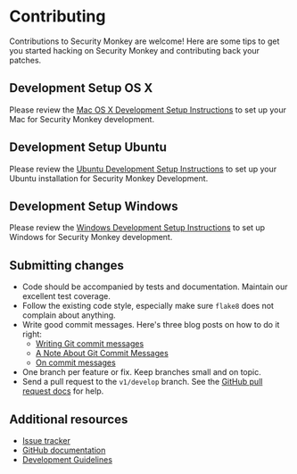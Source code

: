 Contributing
============

Contributions to Security Monkey are welcome! Here are some tips to get you started hacking on Security Monkey and contributing back your patches.

Development Setup OS X
----------------------

Please review the [Mac OS X Development Setup Instructions](dev_setup_osx.md) to set up your Mac for Security Monkey development.

Development Setup Ubuntu
------------------------

Please review the [Ubuntu Development Setup Instructions](dev_setup_ubuntu.md) to set up your Ubuntu installation for Security Monkey Development.

Development Setup Windows
-------------------------

Please review the [Windows Development Setup Instructions](dev_setup_windows.md) to set up Windows for Security Monkey development.

Submitting changes
------------------

-   Code should be accompanied by tests and documentation. Maintain our excellent test coverage.
-   Follow the existing code style, especially make sure `flake8` does not complain about anything.
-   Write good commit messages. Here's three blog posts on how to do it right:
    -   [Writing Git commit messages](http://365git.tumblr.com/post/3308646748/writing-git-commit-messages)
    -   [A Note About Git Commit Messages](http://tbaggery.com/2008/04/19/a-note-about-git-commit-messages.html)
    -   [On commit messages](http://who-t.blogspot.ch/2009/12/on-commit-messages.html)
-   One branch per feature or fix. Keep branches small and on topic.
-   Send a pull request to the `v1/develop` branch. See the [GitHub pull request docs](https://help.github.com/articles/using-pull-requests) for help.

Additional resources
--------------------

-   [Issue tracker](https://github.com/netflix/security_monkey/issues)
-   [GitHub documentation](https://help.github.com/)
-   [Development Guidelines](development.md)

